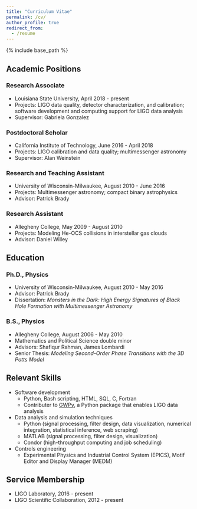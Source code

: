 ```yaml
---
title: "Curriculum Vitae"
permalink: /cv/
author_profile: true
redirect_from:
  - /resume
---
```


{% include base_path %}

## Academic Positions

### Research Associate

* Louisiana State University, April 2018 - present
* Projects: LIGO data quality, detector characterization, and calibration; software development and computing support for LIGO data analysis
* Supervisor: Gabriela Gonzalez

### Postdoctoral Scholar

* California Institute of Technology, June 2016 - April 2018
* Projects: LIGO calibration and data quality; multimessenger astronomy
* Supervisor: Alan Weinstein

### Research and Teaching Assistant

* University of Wisconsin-Milwaukee, August 2010 - June 2016
* Projects: Multimessenger astronomy; compact binary astrophysics
* Advisor: Patrick Brady

### Research Assistant

* Allegheny College, May 2009 - August 2010
* Projects: Modeling He-OCS collisions in interstellar gas clouds
* Advisor: Daniel Willey

## Education

### Ph.D., Physics

* University of Wisconsin-Milwaukee, August 2010 - May 2016
* Advisor: Patrick Brady
* Dissertation: *Monsters in the Dark: High Energy Signatures of Black Hole Formation with Multimessenger Astronomy*

### B.S., Physics

* Allegheny College, August 2006 - May 2010
* Mathematics and Political Science double minor
* Advisors: Shafiqur Rahman, James Lombardi
* Senior Thesis: *Modeling Second-Order Phase Transitions with the 3D Potts Model*

## Relevant Skills

* Software development
  * Python, Bash scripting, HTML, SQL, C, Fortran
  * Contributer to [GWPy](https://gwpy.github.io), a Python package that enables LIGO data analysis
* Data analysis and simulation techniques
  * Python (signal processing, filter design, data visualization, numerical integration, statistical inference, web scraping)
  * MATLAB (signal processing, filter design, visualization)
  * Condor (high-throughput computing and job scheduling)
* Controls engineering
  * Experimental Physics and Industrial Control System (EPICS), Motif Editor and Display Manager (MEDM)

## Service Membership

* LIGO Laboratory, 2016 - present
* LIGO Scientific Collaboration, 2012 - present
